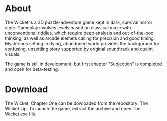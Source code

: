 # About
The Wicket is a 2D puzzle-adventure game kept in dark, survival horror style. Gameplay involves levels based on classical maze with unconventional riddles, which require deep analysis and out-of-the-box thinking, as well as arcade elemets calling for precision and good timing. Mysterious setting in dying, abandoned world provides the backgorund for confusing, unsettling story supported by original soundtrack and quaint visuals.

The game is still in development, but first chapter "Subjection" is completed and open for beta-testing.

# Download
The Wicket: Chapter One can be dowloaded from the repository: The Wicket.zip. To launch the game, extract the archive and open The Wicket.exe file.

